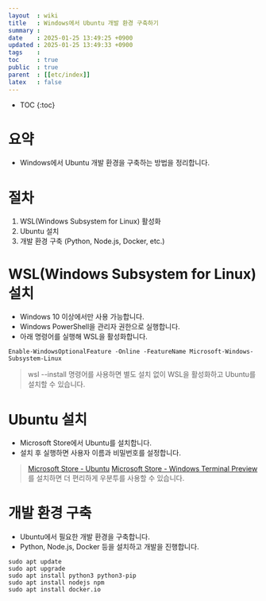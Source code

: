 ```yaml
---
layout  : wiki
title   : Windows에서 Ubuntu 개발 환경 구축하기
summary : 
date    : 2025-01-25 13:49:25 +0900
updated : 2025-01-25 13:49:33 +0900
tags    : 
toc     : true
public  : true
parent  : [[etc/index]]
latex   : false
---
```

* TOC
{:toc}

# 요약
- Windows에서 Ubuntu 개발 환경을 구축하는 방법을 정리합니다.

# 절차 
1. WSL(Windows Subsystem for Linux) 활성화
2. Ubuntu 설치
3. 개발 환경 구축 (Python, Node.js, Docker, etc.)

# WSL(Windows Subsystem for Linux) 설치
- Windows 10 이상에서만 사용 가능합니다.
- Windows PowerShell을 관리자 권한으로 실행합니다.
- 아래 명령어를 실행해 WSL을 활성화합니다.
```shell
Enable-WindowsOptionalFeature -Online -FeatureName Microsoft-Windows-Subsystem-Linux
```
> wsl --install 명령어를 사용하면 별도 설치 없이 WSL을 활성화하고 Ubuntu를 설치할 수 있습니다.

# Ubuntu 설치
- Microsoft Store에서 Ubuntu를 설치합니다.
- 설치 후 실행하면 사용자 이름과 비밀번호를 설정합니다.

> [Microsoft Store - Ubuntu](https://apps.microsoft.com/search?query=ubunto+20.04&hl=ko-kr&gl=KR)
> [Microsoft Store - Windows Terminal Preview](https://apps.microsoft.com/detail/9n8g5rfz9xk3?hl=en-US&gl=KR) 를 설치하면 더 편리하게 우분투를 사용할 수 있습니다.

# 개발 환경 구축
- Ubuntu에서 필요한 개발 환경을 구축합니다.
- Python, Node.js, Docker 등을 설치하고 개발을 진행합니다.

```shell
sudo apt update
sudo apt upgrade
sudo apt install python3 python3-pip
sudo apt install nodejs npm
sudo apt install docker.io
```